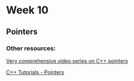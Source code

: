 # Week 10

## Pointers

### Other resources:
<a href="https://www.youtube.com/watch?v=lAHgavXXWXM&list=PLRwVmtr-pp05AW78n3IkMJ3M1dlQ-wgv1" target="_blank">Very comprehensive video series on C++ pointers </a>

<a href="http://www.cplusplus.com/doc/tutorial/pointers/" target="_blank">C++ Tutorials - Pointers</a>

